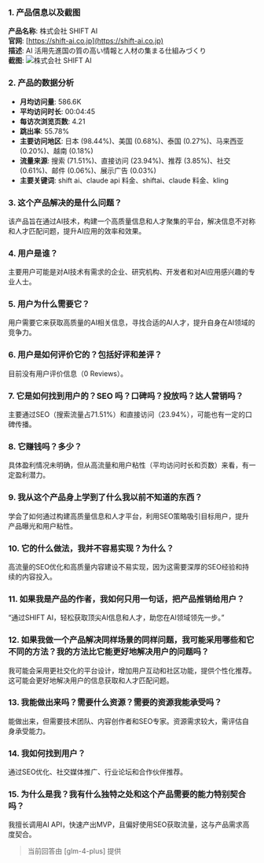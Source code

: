 ### 1. 产品信息以及截图

**产品名称**: 株式会社 SHIFT AI  
**官网**: [https://shift-ai.co.jp](https://shift-ai.co.jp)  
**描述**: AI 活用先進国の質の高い情報と人材の集まる仕組みづくり  
**截图**: ![株式会社 SHIFT AI](https://cdn-images.toolify.ai/170349892297023144.jpg)

### 2. 产品的数据分析

- **月均访问量**: 586.6K
- **平均访问时长**: 00:04:45
- **每访次浏览页数**: 4.21
- **跳出率**: 55.78%
- **主要访问地区**: 日本 (98.44%)、美国 (0.68%)、泰国 (0.27%)、马来西亚 (0.20%)、越南 (0.18%)
- **流量来源**: 搜索 (71.51%)、直接访问 (23.94%)、推荐 (3.85%)、社交 (0.61%)、邮件 (0.06%)、展示广告 (0.03%)
- **主要关键词**: shift ai、claude api 料金、shiftai、claude 料金、kling

### 3. 这个产品解决的是什么问题？

该产品旨在通过AI技术，构建一个高质量信息和人才聚集的平台，解决信息不对称和人才匹配问题，提升AI应用的效率和效果。

### 4. 用户是谁？

主要用户可能是对AI技术有需求的企业、研究机构、开发者和对AI应用感兴趣的专业人士。

### 5. 用户为什么需要它？

用户需要它来获取高质量的AI相关信息，寻找合适的AI人才，提升自身在AI领域的竞争力。

### 6. 用户是如何评价它的？包括好评和差评？

目前没有用户评价信息（0 Reviews）。

### 7. 它是如何找到用户的？SEO 吗？口碑吗？投放吗？达人营销吗？

主要通过SEO（搜索流量占71.51%）和直接访问（23.94%），可能也有一定的口碑传播。

### 8. 它赚钱吗？多少？

具体盈利情况未明确，但从高流量和用户粘性（平均访问时长和页数）来看，有一定盈利潜力。

### 9. 我从这个产品身上学到了什么我以前不知道的东西？

学会了如何通过构建高质量信息和人才平台，利用SEO策略吸引目标用户，提升产品曝光和用户粘性。

### 10. 它的什么做法，我并不容易实现？为什么？

高流量的SEO优化和高质量内容建设不易实现，因为这需要深厚的SEO经验和持续的内容投入。

### 11. 如果我是产品的作者，我如何只用一句话，把产品推销给用户？

“通过SHIFT AI，轻松获取顶尖AI信息和人才，助您在AI领域领先一步。”

### 12. 如果我做一个产品解决同样场景的同样问题，我可能采用哪些和它不同的方法？我的方法比它能更好地解决用户的问题吗？

我可能会采用更社交化的平台设计，增加用户互动和社区功能，提供个性化推荐。这可能会更好地解决用户的信息获取和人才匹配问题。

### 13. 我能做出来吗？需要什么资源？需要的资源我能承受吗？

能做出来，但需要技术团队、内容创作者和SEO专家。资源需求较大，需评估自身承受能力。

### 14. 我如何找到用户？

通过SEO优化、社交媒体推广、行业论坛和合作伙伴推荐。

### 15. 为什么是我？我有什么独特之处和这个产品需要的能力特别契合吗？

我擅长调用AI API，快速产出MVP，且偏好使用SEO获取流量，这与产品需求高度契合。

> 当前回答由 [glm-4-plus] 提供